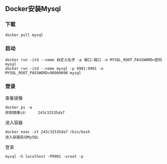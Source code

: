 ## Docker安装Mysql

### 下载

```
docker pull mysql
```

### 启动

```
docker run -itd --name 自定义名字 -p 端口:端口 -e MYSQL_ROOT_PASSWORD=密码 mysql
docker run -itd --name mysql -p 9901:9901 -e MYSQL_ROOT_PASSWORD=90909090 mysql
```

### 登录

查看镜像

```
docker ps -a
获取镜像id:		243c32535da7
```

进入容器

```
docker exec -it 243c32535da7 /bin/bash
进入容器启动MySQL

```

登录

```MYSQL
mysql -h localhost -P9901 -uroot -p
```

